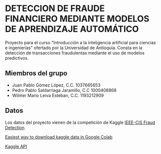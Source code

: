 # DETECCION DE FRAUDE FINANCIERO MEDIANTE MODELOS DE APRENDIZAJE AUTOMÁTICO
Proyecto para el curso "Introducción a la inteligencia artificial para ciencias e ingenierías" ofertado por la Universidad de Antioquia. Consta en la detección de transacciones fraudulentas mediante el uso de modelos predictivos.

## Miembros del grupo

- Juan Pablo Gómez López, C.C. 1037665653
- Pedro Pablo Saldarriaga Jaramillo, C.C 1000408868
- Wilmer Mario Leiva Esteban, C.C. 1193212909

## Datos

Los datos del proyecto vienen de la competición de Kaggle [IEEE-CIS Fraud Detection](https://www.kaggle.com/competitions/ieee-fraud-detection/overview).

[Easiest way to download kaggle data in Google Colab](https://www.kaggle.com/general/74235)

[Kaggle API](https://github.com/Kaggle/kaggle-api)
